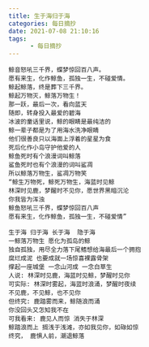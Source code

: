 ```yaml
---
title: 生于海归于海
categories: 每日摘抄
date: 2021-07-08 21:10:16
tags:  
      - 每日摘抄
---
```

    鲸音怒吼三千界，蝶梦惊回百八声。  
    愿有来生，化作鲸鱼，孤独一生，不碰爱情。  
    鲸起鲸落，终是葬下三千界。  
    鲸起万物灭，鲸落万物生！  
    那一跃，最后一次，看向蓝天  
    随即，转身投入最爱的碧海  
    冰波的童话里说，鲸的眼睛是最纯洁的  
    鲸一辈子都是为了用海水洗净眼睛  
    他们很善良只以海面上浮着的星星为食  
    死后化作小岛守护他爱的人  
    鲸鱼死时有个浪漫词叫鲸落  
    鲨鱼死时也有个浪漫的词叫鲨凋  
    所以鲸落万物生，鲨凋万物笑  
    “鲸生万物死，鲸死万物生，海蓝时见鲸  
    林深时见鹿，梦醒时不见你，愿世界黑暗沉沦  
    你我皆为浑浊  
    鲸鱼怒吼三千界，蝶梦惊回百八声  
    愿有来生，化作鲸鱼，孤独一生，不碰爱情”   

    生于海 归于海 长于海  隐于海   
    一鲸落万物生 愿化为孤岛的鲸  
    独自孤独，用尽全力落下尾鳍想给海最后一个拥抱  
    腐烂成泥 也要成就一场惊喜裸露骨架  
    撑起一座城堡 一念山河成 一念白草生  
    人说: 林深时见鹿，海蓝时见鲸，梦醒时见你  
    可实际: 林深时雾起，海蓝时浪涌，梦醒时夜续  
    不见鹿，不见鲸，也不见你  
    但终究: 鹿踏雾而来，鲸随浪而涌  
    你没回头又怎知我不在  
    可我看来: 鹿见人而惊 消失于林深  
    鲸踏浪而上 搁浅于浅滩，亦如我见你，如碌如惊  
    终究， 鹿惧人前，潮退鲸落  
